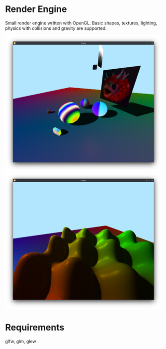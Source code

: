 # Render Engine

Small render engine written with OpenGL. Basic shapes, textures, lighting, physics with collisions and gravity are supported. 

![Screenshot of the engine](https://github.com/LeviN09/RenderEngine/blob/main/readme/s2.png)
![Screenshot of the engine](https://github.com/LeviN09/RenderEngine/blob/main/readme/s3.png)

# Requirements

glfw, glm, glew